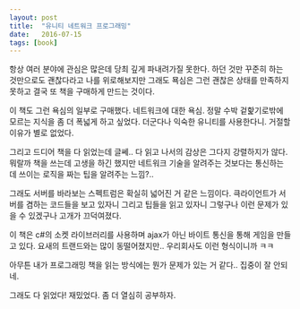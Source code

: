 ```yaml
---
layout: post
title:  "유니티 네트워크 프로그래밍"
date:   2016-07-15
tags: [book]
---
```


항상 여러 분야에 관심은 많은데 당최 깊게 파내려가질 못한다. 하던 것만 꾸준히 하는 것만으로도 괜찮다라고 나를 위로해보지만 그래도 묙심은 그런 괜찮은 상태를 만족하지 못하고 결국 또 책을 구매하게 만드는 것이다. 

  이 책도 그런 욕심의 일부로 구매했다. 네트워크에 대한 욕심. 정말 수박 겉핥기로밖에 모르는 지식을 좀 더 폭넓게 하고 싶었다. 더군다나 익숙한 유니티를 사용한다니. 거절할 이유가 별로 없었다. 

  그리고 드디어 책을 다 읽었는데 글쎄.. 다 읽고 나서의 감상은 그다지 강렬하지가 않다. 뭐랄까 책을 쓰는데 고생을 하긴 했지만 네트워크 기술을 알려주는 것보다는 통신하는 데 쓰이는 로직을 짜는 팁을 알려주는 느낌?.. 

  그래도 서버를 바라보는 스펙트럼은 확실히 넓어진 거 같은 느낌이다. 큭라이언트가 서버를 겸하는 코드들을 보고 있자니 그리고 팁들을 읽고 있자니 그렇구나 이런 문제가 있을 수 있겠구나 고개가 끄덕여졌다. 

  이 책은 c#의 소켓 라이브러리를 사용하며 ajax가 아닌 바이트 통신을 통해 게임을 만들고 있다. 요새의 트랜드와는 많이 동떨어졌지만.. 우리회사도 이런 형식이니까 ㅋㅋ 

  아무튼 내가 프로그래밍 책을 읽는 방식에는 뭔가 문제가 있는 거 같다.. 집중이 잘 안되네. 

  그래도 다 읽었다! 재밌었다. 좀 더 열심히 공부하자.